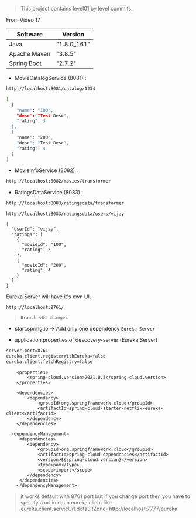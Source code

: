 > This project contains level01 by level commits.

From Video 17

| Software     | Version      |
| ------       | ------       |
| Java         |  "1.8.0_161" |
| Apache Maven |  "3.8.5"     |
| Spring Boot  |  "2.7.2"     |

- MovieCatalogService (8081) :
```sh
http://localhost:8081/catalog/1234

[
  {
    "name": "100",
    "desc": "Test Desc",
    "rating": 3
  },
  {
    "name": "200",
    "desc": "Test Desc",
    "rating": 4
  }
]
```
- MovieInfoService (8082) :
```sh
http://localhost:8082/movies/transformer
```
- RatingsDataService (8083) :
```sh
http://localhost:8083/ratingsdata/transformer
```
```
http://localhost:8083/ratingsdata/users/vijay

{
  "userId": "vijay",
  "ratings": [
    {
      "movieId": "100",
      "rating": 3
    },
    {
      "movieId": "200",
      "rating": 4
    }
  ]
}
```

Eureka Server will have it's own UI.
```
http://localhost:8761/
```

> `Branch v04 changes`
- start.spring.io -> Add only one dependency `Eureka Server`

- application.properties of descovery-server (Eureka Server)
```sh
server.port=8761
eureka.client.registerWithEureka=false
eureka.client.fetchRegistry=false
```

```
	<properties>
		<spring-cloud.version>2021.0.3</spring-cloud.version>
	</properties>

	<dependencies>
		<dependency>
			<groupId>org.springframework.cloud</groupId>
			<artifactId>spring-cloud-starter-netflix-eureka-client</artifactId>
		</dependency>
	</dependencies>    
    
  <dependencyManagement>
	 <dependencies>
		<dependency>
			<groupId>org.springframework.cloud</groupId>
			<artifactId>spring-cloud-dependencies</artifactId>
			<version>${spring-cloud.version}</version>
			<type>pom</type>
			<scope>import</scope>
		</dependency>
	 </dependencies>
	</dependencyManagement>
```
> it works default with 8761 port but if you change port then you have to specify a url in each eureka client like : eureka.client.servicUrl.defaultZone=http://localhost:7777/eureka




